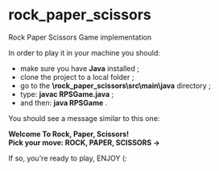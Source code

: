 # rock_paper_scissors
Rock Paper Scissors Game implementation


In order to play it in your machine you should:

- make sure you have **Java** installed ;
- clone the project to a local folder ;
- go to the **\rock_paper_scissors\src\main\java** directory ;
- type: **javac RPSGame.java** ;
- and then: **java RPSGame** .

You should see a message similar to this one:

  **Welcome To Rock, Paper, Scissors! <br />
  Pick your move: ROCK, PAPER, SCISSORS ->**
  
  
If so, you're ready to play, ENJOY (:
